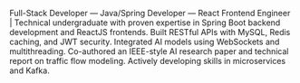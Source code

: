 Full-Stack Developer — Java/Spring Developer — React Frontend Engineer |
Technical undergraduate with proven expertise in Spring Boot backend development and ReactJS frontends. Built
RESTful APIs with MySQL, Redis caching, and JWT security. Integrated AI models using WebSockets and
multithreading. Co-authored an IEEE-style AI research paper and technical report on traffic flow modeling.
Actively developing skills in microservices and Kafka.

<!---
Shaurya-GitH/Shaurya-GitH is a ✨ special ✨ repository because its `README.md` (this file) appears on your GitHub profile.
You can click the Preview link to take a look at your changes.
--->
